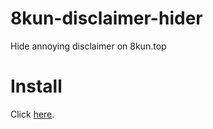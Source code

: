 # 8kun-disclaimer-hider
Hide annoying disclaimer on 8kun.top
# Install
Click [here](https://github.com/2sn0w/8kun-disclaimer-hider/raw/master/8kun-disclaimer-hider.user.js).
